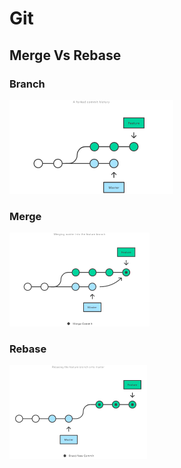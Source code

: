 # Git

## Merge Vs Rebase

### Branch

![branch.png](branch.png)

### Merge

![merge.png](merge.png)

### Rebase

![rebase.png](rebase.png)